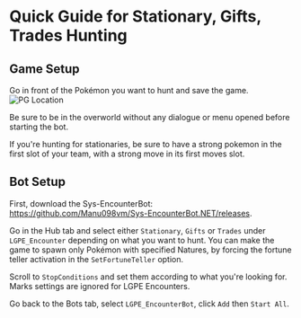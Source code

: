 # Quick Guide for Stationary, Gifts, Trades Hunting

## Game Setup
Go in front of the Pokémon you want to hunt and save the game.
![PG Location](https://i.imgur.com/OVEncKO.jpg)

Be sure to be in the overworld without any dialogue or menu opened before starting the bot.

If you're hunting for stationaries, be sure to have a strong pokemon in the first slot of your team, with a strong move in its first moves slot.

## Bot Setup
First, download the Sys-EncounterBot: https://github.com/Manu098vm/Sys-EncounterBot.NET/releases.

Go in the Hub tab and select either `Stationary`, `Gifts` or `Trades` under `LGPE_Encounter` depending on what you want to hunt.
You can make the game to spawn only Pokémon with specified Natures, by forcing the fortune teller activation in the `SetFortuneTeller` option.

Scroll to `StopConditions` and set them according to what you're looking for. Marks settings are ignored for LGPE Encounters.

Go back to the Bots tab, select `LGPE_EncounterBot`, click `Add` then `Start All`.